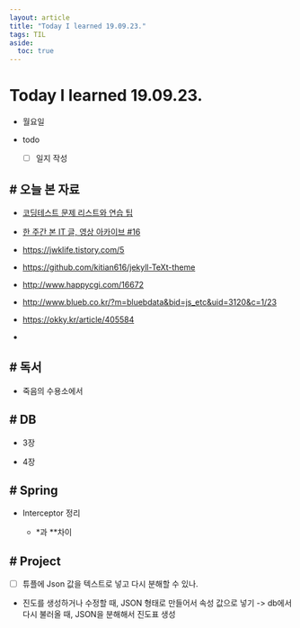 ```yaml
---
layout: article
title: "Today I learned 19.09.23."
tags: TIL
aside:
  toc: true
---
```


# Today I learned 19.09.23.
- 월요일
- todo

  - [ ] 일지 작성



## # 오늘 본 자료

- [코딩테스트 문제 리스트와 연습 팁](https://www.notion.so/580c3a42f21b49b497b7089f539a9f78)

- [한 주간 본 IT 글, 영상 아카이브 #16](https://velog.io/@chris/weekly-archive-16)

- https://jwklife.tistory.com/5

- https://github.com/kitian616/jekyll-TeXt-theme

- http://www.happycgi.com/16672

- http://www.blueb.co.kr/?m=bluebdata&bid=js_etc&uid=3120&c=1/23

- https://okky.kr/article/405584

- 

  

## # 독서

- 죽음의 수용소에서

  

  


## # DB

- 3장

- 4장

  

## # Spring

- Interceptor 정리

  - *과 **차이

  

## # Project

- [ ] 튜플에 Json 값을 텍스트로 넣고 다시 분해할 수 있나.

- 진도를 생성하거나 수정할 때, JSON 형태로 만들어서 속성 값으로 넣기 -> db에서 다시 불러올 때, JSON을 분해해서 진도표 생성 